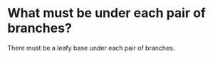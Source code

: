 # What must be under each pair of branches?

There must be a leafy base under each pair of branches.
